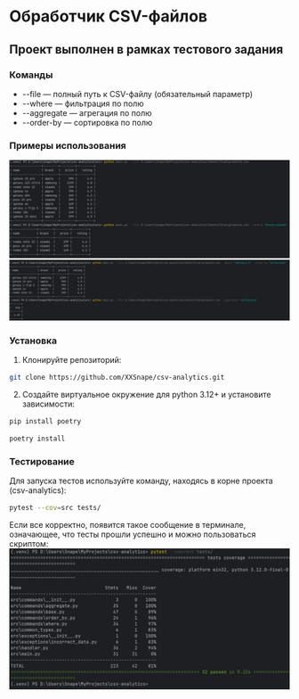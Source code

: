 # Обработчик CSV-файлов

## Проект выполнен в рамках тестового задания

### Команды
- --file — полный путь к CSV-файлу (обязательный параметр)
- --where — фильтрация по полю
- --aggregate — агрегация по полю
- --order-by — сортировка по полю

### Примеры использования
![](docs/example1.jpg)
![](docs/example2.jpg)

### Установка
1) Клонируйте репозиторий:
```sh
git clone https://github.com/XXSnape/csv-analytics.git
```
2) Создайте виртуальное окружение для python 3.12+ и установите зависимости:
```sh
pip install poetry
```
```sh
poetry install
```

### Тестирование

Для запуска тестов используйте команду, находясь в корне проекта (csv-analytics):
```sh
pytest --cov=src tests/
```
Если все корректно, появится такое сообщение в терминале, означающее, что тесты прошли успешно и можно пользоваться скриптом:
![](docs/coverage.jpg)